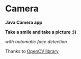 # Camera

**Java Camera app**  

**Take a smile and take a picture :))**  

*with automatic face detection*

Thanks to [OpenCV library](http://opencv.org/)

